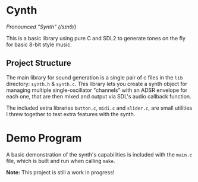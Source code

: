 # Cynth

*Pronounced "Synth" (/sɪnθ/)*

This is a basic library using pure C and SDL2 to generate
tones on the fly for basic 8-bit style music.

## Project Structure

The main library for sound generation is a single pair of c files
in the `lib` directory: `synth.h` & `synth.c`.
This library lets you create a synth object for managing multiple
single-oscillator "channels" with an ADSR envelope for each one,
that are then mixed and output via SDL's audio callback function.

The included extra libraries `button.c`, `midi.c` and `slider.c`, are
small utilities I threw together to test extra features with the synth.

# Demo Program

A basic demonstration of the synth's capabilities is included with the
`main.c` file, which is built and run when calling `make`.



**Note:** This project is still a work in progress!